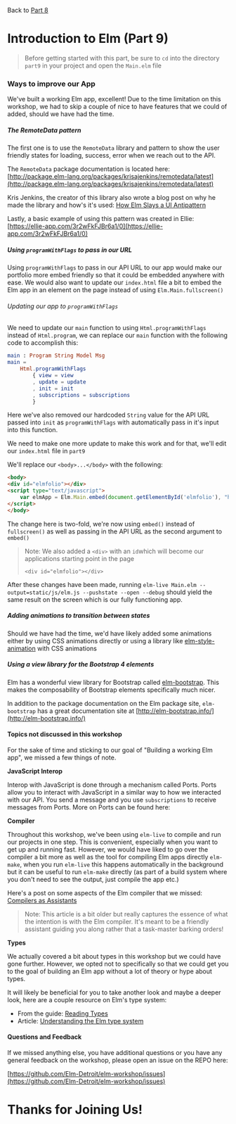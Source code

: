 
Back to [Part 8](../part8/README.md)

# Introduction to Elm (Part 9)

>Before getting started with this part, be sure to `cd` into the directory `part9` in your project and open the `Main.elm` file

### Ways to improve our App

We've built a working Elm app, excellent! Due to the time limitation on this workshop, we had to skip a
couple of nice to have features that we could of added, should we have had the time. 

##### The RemoteData pattern

The first one is to use the `RemoteData` library and pattern to show the user friendly states for loading,
 success, error when we reach out to the API. 
 
The `RemoteData` package documentation is located here: 
[http://package.elm-lang.org/packages/krisajenkins/remotedata/latest](http://package.elm-lang.org/packages/krisajenkins/remotedata/latest)

Kris Jenkins, the creator of this library also wrote a blog post on why he made the library
 and how's it's used: [How Elm Slays a UI Antipattern](http://blog.jenkster.com/2016/06/how-elm-slays-a-ui-antipattern.html)

Lastly, a basic example of using this pattern was created in Ellie: [https://ellie-app.com/3r2wFkFJBr6a1/0](https://ellie-app.com/3r2wFkFJBr6a1/0)

##### Using `programWithFlags` to pass in our URL
 
 Using `programWithFlags` to pass in our API URL to our app would make our portfolio 
 more embed friendly so that it could be embedded anywhere with ease. We would also want to update our
 `index.html` file a bit to embed the Elm app in an element on the page instead of using `Elm.Main.fullscreen()`

###### Updating our app to `programWithFlags`

We need to update our `main` function to using `Html.programWithFlags` instead of `Html.program`, we can
replace our `main` function with the following code to accomplish this:

```elm
main : Program String Model Msg
main =
    Html.programWithFlags
        { view = view
        , update = update
        , init = init
        , subscriptions = subscriptions
        }
```

Here we've also removed our hardcoded `String` value for the API URL passed into `init` 
as `programWithFlags` with automatically pass in it's input into this function. 

We need to make one more update to make this work and for that, we'll edit our `index.html` file in `part9`

We'll replace our `<body>...</body>` with the following:

```html
<body>
<div id="elmfolio"></div>
<script type="text/javascript">
    var elmApp = Elm.Main.embed(document.getElementById('elmfolio'), "https://www.mocky.io/v2/59f8cfa92d0000891dad41ed");
</script>
</body>
```

The change here is two-fold, we're now using `embed()` instead of `fullscreen()` as well as
 passing in the API URL as the second argument to `embed()`
 
>Note: We also added a `<div>` with an `id`which will become our applications starting point in the page
>
>`<div id="elmfolio"></div>`

After these changes have been made, running `elm-live Main.elm --output=static/js/elm.js --pushstate --open --debug`
should yield the same result on the screen which is our fully functioning app.

##### Adding animations to transition between states

Should we have had the time, we'd have likely added some animations either by using CSS animations directly
or using a library like [elm-style-animation](https://github.com/mdgriffith/elm-style-animation) with CSS animations

##### Using a view library for the Bootstrap 4 elements

Elm has a wonderful view library for Bootstrap called [elm-bootstrap](http://package.elm-lang.org/packages/rundis/elm-bootstrap/latest).
This makes the composability of Bootstrap elements specifically much nicer. 

In addition to the package documentation on the Elm package site, `elm-bootstrap` has a great documentation
site at [http://elm-bootstrap.info/](http://elm-bootstrap.info/)

#### Topics not discussed in this workshop

For the sake of time and sticking to our goal of "Building a working Elm app", we missed a few things of note. 

__JavaScript Interop__

Interop with JavaScript is done through a mechanism called Ports. Ports allow you to interact with JavaScript in a similar way
to how we interacted with our API. You send a message and you use `subscriptions` to receive messages from Ports. More
on Ports can be found here: 

__Compiler__

Throughout this workshop, we've been using `elm-live` to compile and run our projects in one step. This is convenient, especially
when you want to get up and running fast. However, we would have liked to go over the compiler a bit more as well
as the tool for compiling Elm apps directly `elm-make`, when you run `elm-live` this happens automatically in the 
background but it can be useful to run `elm-make` directly (as part of a build system where you don't need to see 
the output, just compile the app etc.)

Here's a post on some aspects of the Elm compiler that we missed: [Compilers as Assistants](http://elm-lang.org/blog/compilers-as-assistants)

>Note: This article is a bit older but really captures the essence of what the intention is with the Elm compiler. It's
meant to be a friendly assistant guiding you along rather that a task-master barking orders!

__Types__

We actually covered a bit about types in this workshop but we could have gone further. However, we opted not to 
specifically so that we could get you to the goal of building an Elm app without a lot of theory or hype about types. 

It will likely be beneficial for you to take another look and maybe a deeper look, here are a couple resource on Elm's
type system:

- From the guide: [Reading Types](https://guide.elm-lang.org/types/reading_types.html)
- Article: [Understanding the Elm type system](http://www.adamwaselnuk.com/elm/2016/05/27/understanding-the-elm-type-system.html)

#### Questions and Feedback

If we missed anything else, you have additional questions or you have any general feedback on the workshop, 
please open an issue on the REPO here:

[https://github.com/Elm-Detroit/elm-workshop/issues](https://github.com/Elm-Detroit/elm-workshop/issues)

# Thanks for Joining Us!
